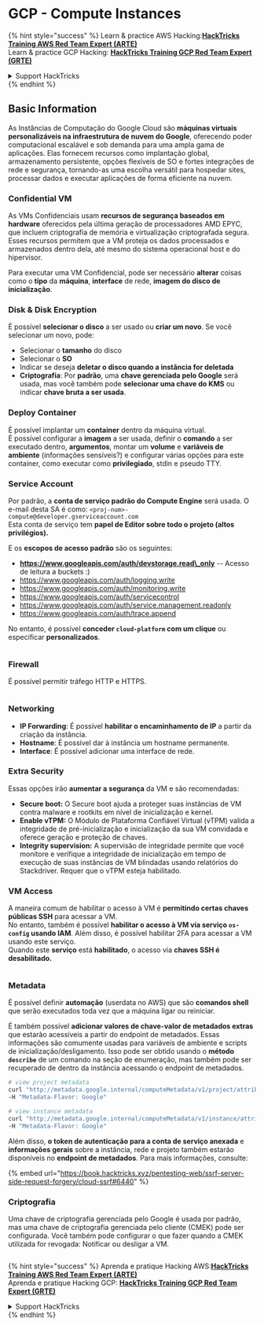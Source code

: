 # GCP - Compute Instances

{% hint style="success" %}
Learn & practice AWS Hacking:<img src="../../../../.gitbook/assets/image (1) (1) (1).png" alt="" data-size="line">[**HackTricks Training AWS Red Team Expert (ARTE)**](https://training.hacktricks.xyz/courses/arte)<img src="../../../../.gitbook/assets/image (1) (1) (1).png" alt="" data-size="line">\
Learn & practice GCP Hacking: <img src="../../../../.gitbook/assets/image (2).png" alt="" data-size="line">[**HackTricks Training GCP Red Team Expert (GRTE)**<img src="../../../../.gitbook/assets/image (2).png" alt="" data-size="line">](https://training.hacktricks.xyz/courses/grte)

<details>

<summary>Support HackTricks</summary>

* Check the [**subscription plans**](https://github.com/sponsors/carlospolop)!
* **Join the** 💬 [**Discord group**](https://discord.gg/hRep4RUj7f) or the [**telegram group**](https://t.me/peass) or **follow** us on **Twitter** 🐦 [**@hacktricks\_live**](https://twitter.com/hacktricks_live)**.**
* **Share hacking tricks by submitting PRs to the** [**HackTricks**](https://github.com/carlospolop/hacktricks) and [**HackTricks Cloud**](https://github.com/carlospolop/hacktricks-cloud) github repos.

</details>
{% endhint %}

## Basic Information

As Instâncias de Computação do Google Cloud são **máquinas virtuais personalizáveis na infraestrutura de nuvem do Google**, oferecendo poder computacional escalável e sob demanda para uma ampla gama de aplicações. Elas fornecem recursos como implantação global, armazenamento persistente, opções flexíveis de SO e fortes integrações de rede e segurança, tornando-as uma escolha versátil para hospedar sites, processar dados e executar aplicações de forma eficiente na nuvem.

### Confidential VM

As VMs Confidenciais usam **recursos de segurança baseados em hardware** oferecidos pela última geração de processadores AMD EPYC, que incluem criptografia de memória e virtualização criptografada segura. Esses recursos permitem que a VM proteja os dados processados e armazenados dentro dela, até mesmo do sistema operacional host e do hipervisor.

Para executar uma VM Confidencial, pode ser necessário **alterar** coisas como o **tipo** da **máquina**, **interface** de rede, **imagem do disco de inicialização**.

### Disk & Disk Encryption

É possível **selecionar o disco** a ser usado ou **criar um novo**. Se você selecionar um novo, pode:

* Selecionar o **tamanho** do disco
* Selecionar o **SO**
* Indicar se deseja **deletar o disco quando a instância for deletada**
* **Criptografia**: Por **padrão**, uma **chave gerenciada pelo Google** será usada, mas você também pode **selecionar uma chave do KMS** ou indicar **chave bruta a ser usada**.

### Deploy Container

É possível implantar um **container** dentro da máquina virtual.\
É possível configurar a **imagem** a ser usada, definir o **comando** a ser executado dentro, **argumentos**, montar um **volume** e **variáveis de ambiente** (informações sensíveis?) e configurar várias opções para este container, como executar como **privilegiado**, stdin e pseudo TTY.

### Service Account

Por padrão, a **conta de serviço padrão do Compute Engine** será usada. O e-mail desta SA é como: `<proj-num>-compute@developer.gserviceaccount.com`\
Esta conta de serviço tem **papel de Editor sobre todo o projeto (altos privilégios).**

E os **escopos de acesso padrão** são os seguintes:

* **https://www.googleapis.com/auth/devstorage.read\_only** -- Acesso de leitura a buckets :)
* https://www.googleapis.com/auth/logging.write
* https://www.googleapis.com/auth/monitoring.write
* https://www.googleapis.com/auth/servicecontrol
* https://www.googleapis.com/auth/service.management.readonly
* https://www.googleapis.com/auth/trace.append

No entanto, é possível **conceder `cloud-platform` com um clique** ou especificar **personalizados**.

<figure><img src="../../../../.gitbook/assets/image (327).png" alt=""><figcaption></figcaption></figure>

### Firewall

É possível permitir tráfego HTTP e HTTPS.

<figure><img src="../../../../.gitbook/assets/image (326).png" alt=""><figcaption></figcaption></figure>

### Networking

* **IP Forwarding**: É possível **habilitar o encaminhamento de IP** a partir da criação da instância.
* **Hostname**: É possível dar à instância um hostname permanente.
* **Interface**: É possível adicionar uma interface de rede.

### Extra Security

Essas opções irão **aumentar a segurança** da VM e são recomendadas:

* **Secure boot:** O Secure boot ajuda a proteger suas instâncias de VM contra malware e rootkits em nível de inicialização e kernel.
* **Enable vTPM:** O Módulo de Plataforma Confiável Virtual (vTPM) valida a integridade de pré-inicialização e inicialização da sua VM convidada e oferece geração e proteção de chaves.
* **Integrity supervision:** A supervisão de integridade permite que você monitore e verifique a integridade de inicialização em tempo de execução de suas instâncias de VM blindadas usando relatórios do Stackdriver. Requer que o vTPM esteja habilitado.

### VM Access

A maneira comum de habilitar o acesso à VM é **permitindo certas chaves públicas SSH** para acessar a VM.\
No entanto, também é possível **habilitar o acesso à VM via serviço `os-config` usando IAM**. Além disso, é possível habilitar 2FA para acessar a VM usando este serviço.\
Quando este **serviço** está **habilitado**, o acesso via **chaves SSH é desabilitado.**

<figure><img src="../../../../.gitbook/assets/image (328).png" alt=""><figcaption></figcaption></figure>

### Metadata

É possível definir **automação** (userdata no AWS) que são **comandos shell** que serão executados toda vez que a máquina ligar ou reiniciar.

É também possível **adicionar valores de chave-valor de metadados extras** que estarão acessíveis a partir do endpoint de metadados. Essas informações são comumente usadas para variáveis de ambiente e scripts de inicialização/desligamento. Isso pode ser obtido usando o **método `describe`** de um comando na seção de enumeração, mas também pode ser recuperado de dentro da instância acessando o endpoint de metadados.
```bash
# view project metadata
curl "http://metadata.google.internal/computeMetadata/v1/project/attributes/?recursive=true&alt=text" \
-H "Metadata-Flavor: Google"

# view instance metadata
curl "http://metadata.google.internal/computeMetadata/v1/instance/attributes/?recursive=true&alt=text" \
-H "Metadata-Flavor: Google"
```
Além disso, **o token de autenticação para a conta de serviço anexada** e **informações gerais** sobre a instância, rede e projeto também estarão disponíveis no **endpoint de metadados**. Para mais informações, consulte:

{% embed url="https://book.hacktricks.xyz/pentesting-web/ssrf-server-side-request-forgery/cloud-ssrf#6440" %}

### Criptografia

Uma chave de criptografia gerenciada pelo Google é usada por padrão, mas uma chave de criptografia gerenciada pelo cliente (CMEK) pode ser configurada. Você também pode configurar o que fazer quando a CMEK utilizada for revogada: Notificar ou desligar a VM.

<figure><img src="../../../../.gitbook/assets/image (329).png" alt=""><figcaption></figcaption></figure>

{% hint style="success" %}
Aprenda e pratique Hacking AWS:<img src="../../../../.gitbook/assets/image (1) (1) (1).png" alt="" data-size="line">[**HackTricks Training AWS Red Team Expert (ARTE)**](https://training.hacktricks.xyz/courses/arte)<img src="../../../../.gitbook/assets/image (1) (1) (1).png" alt="" data-size="line">\
Aprenda e pratique Hacking GCP: <img src="../../../../.gitbook/assets/image (2).png" alt="" data-size="line">[**HackTricks Training GCP Red Team Expert (GRTE)**<img src="../../../../.gitbook/assets/image (2).png" alt="" data-size="line">](https://training.hacktricks.xyz/courses/grte)

<details>

<summary>Support HackTricks</summary>

* Confira os [**planos de assinatura**](https://github.com/sponsors/carlospolop)!
* **Junte-se ao** 💬 [**grupo do Discord**](https://discord.gg/hRep4RUj7f) ou ao [**grupo do telegram**](https://t.me/peass) ou **siga**-nos no **Twitter** 🐦 [**@hacktricks\_live**](https://twitter.com/hacktricks_live)**.**
* **Compartilhe truques de hacking enviando PRs para os repositórios do** [**HackTricks**](https://github.com/carlospolop/hacktricks) e [**HackTricks Cloud**](https://github.com/carlospolop/hacktricks-cloud).

</details>
{% endhint %}
